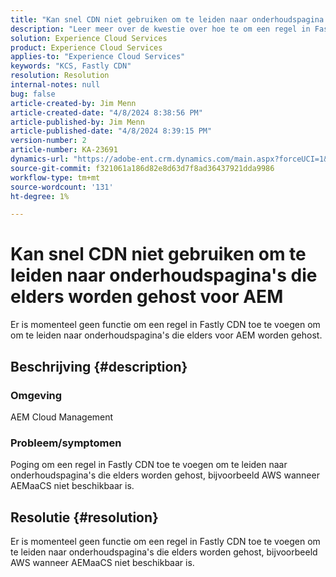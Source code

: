 ```yaml
---
title: "Kan snel CDN niet gebruiken om te leiden naar onderhoudspagina's die elders voor AEM worden gehost"
description: "Leer meer over de kwestie over hoe te om een regel in Fastly CDN toe te voegen om aan onderhoudspagina's om te leiden die elders zoals Postman worden ontvangen."
solution: Experience Cloud Services
product: Experience Cloud Services
applies-to: "Experience Cloud Services"
keywords: "KCS, Fastly CDN"
resolution: Resolution
internal-notes: null
bug: false
article-created-by: Jim Menn
article-created-date: "4/8/2024 8:38:56 PM"
article-published-by: Jim Menn
article-published-date: "4/8/2024 8:39:15 PM"
version-number: 2
article-number: KA-23691
dynamics-url: "https://adobe-ent.crm.dynamics.com/main.aspx?forceUCI=1&pagetype=entityrecord&etn=knowledgearticle&id=1fea60ff-e7f5-ee11-a1fe-6045bd006268"
source-git-commit: f321061a186d82e8d63d7f8ad36437921dda9986
workflow-type: tm+mt
source-wordcount: '131'
ht-degree: 1%

---
```


# Kan snel CDN niet gebruiken om te leiden naar onderhoudspagina&#39;s die elders worden gehost voor AEM


Er is momenteel geen functie om een regel in Fastly CDN toe te voegen om om te leiden naar onderhoudspagina&#39;s die elders voor AEM worden gehost.

## Beschrijving {#description}


### Omgeving

AEM Cloud Management

### Probleem/symptomen

Poging om een regel in Fastly CDN toe te voegen om te leiden naar onderhoudspagina&#39;s die elders worden gehost, bijvoorbeeld AWS wanneer AEMaaCS niet beschikbaar is.


## Resolutie {#resolution}


Er is momenteel geen functie om een regel in Fastly CDN toe te voegen om te leiden naar onderhoudspagina&#39;s die elders worden gehost, bijvoorbeeld AWS wanneer AEMaaCS niet beschikbaar is.
